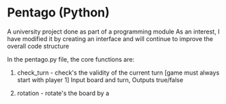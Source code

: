 # Pentago (Python)

A university project done as part of a programming module
As an interest, I have modified it by creating an interface and will continue to improve the overall code structure

In the pentago.py file, the core functions are:

1) check_turn - check's the validity of the current turn [game must always start with player 1] 
Input board and turn, Outputs true/false

2) rotation - rotate's the board by a 
